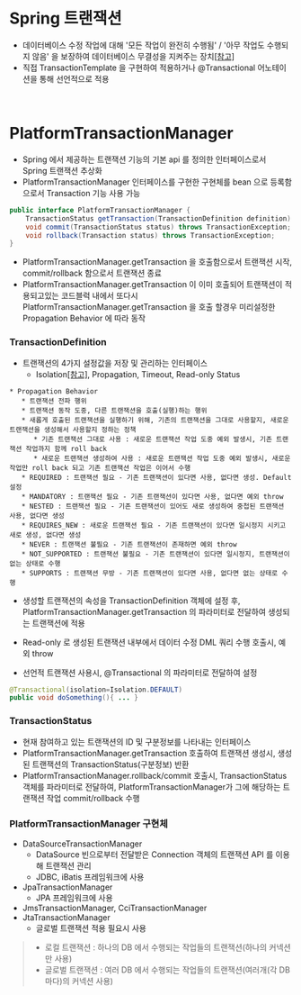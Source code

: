 # Spring 트랜잭션
* 데이터베이스 수정 작업에 대해 '모든 작업이 완전히 수행됨' / '아무 작업도 수행되지 않음' 을 보장하여 데이터베이스 무결성을 지켜주는 장치[[참고]](https://github.com/JisooOh94/study/blob/master/RealMySQL/0.2%20%ED%8A%B8%EB%9E%9C%EC%9E%AD%EC%85%98.md)
* 직접 TransactionTemplate 을 구현하여 적용하거나 @Transactional 어노테이션을 통해 선언적으로 적용

<br>

# PlatformTransactionManager
* Spring 에서 제공하는 트랜잭션 기능의 기본 api 를 정의한 인터페이스로서 Spring 트랜잭션 추상화
* PlatformTransactionManager 인터페이스를 구현한 구현체를 bean 으로 등록함으로서 Transaction 기능 사용 가능
```java
public interface PlatformTransactionManager {
    TransactionStatus getTransaction(TransactionDefinition definition) throws TransactionException;
    void commit(TransactionStatus status) throws TransactionException;
    void rollback(Transaction status) throws TransactionException;
}
```
* PlatformTransactionManager.getTransaction 을 호출함으로서 트랜잭션 시작, commit/rollback 함으로서 트랜잭션 종료
* PlatformTransactionManager.getTransaction 이 이미 호출되어 트랜잭션이 적용되고있는 코드블럭 내에서 또다시 PlatformTransactionManager.getTransaction 을 호출 할경우 미리설정한 Propagation Behavior 에 따라 동작

### TransactionDefinition
* 트랜잭션의 4가지 설정값을 저장 및 관리하는 인터페이스
	* Isolation[[참고]](https://github.com/JisooOh94/study/blob/master/RealMySQL/2.2%20MySql%20%EA%B2%A9%EB%A6%AC%EC%88%98%EC%A4%80.md), Propagation, Timeout, Read-only Status
```
* Propagation Behavior
   * 트랜잭션 전파 행위
   * 트랜잭션 동작 도중, 다른 트랜잭션을 호출(실행)하는 행위
   * 새롭게 호출된 트랜잭션을 실행하기 위해, 기존의 트랜잭션을 그대로 사용할지, 새로운 트랜잭션을 생성해서 사용할지 정하는 정책
      * 기존 트랜잭션 그대로 사용 : 새로운 트랜잭션 작업 도중 예외 발생시, 기존 트랜잭션 작업까지 함께 roll back
      * 새로운 트랜잭션 생성하여 사용 : 새로운 트랜잭션 작업 도중 예외 발생시, 새로운 작업만 roll back 되고 기존 트랜잭션 작업은 이어서 수행 
   * REQUIRED : 트랜잭션 필요 - 기존 트랜잭션이 있다면 사용, 없다면 생성. Default 설정
   * MANDATORY : 트랜잭션 필요 - 기존 트랜잭션이 있다면 사용, 없다면 예외 throw
   * NESTED : 트랜잭션 필요 - 기존 트랜잭션이 있어도 새로 생성하여 중첩된 트랜잭션 사용, 없다면 생성
   * REQUIRES_NEW : 새로운 트랜잭션 필요 - 기존 트랜잭션이 있다면 일시정지 시키고 새로 생성, 없다면 생성
   * NEVER : 트랜잭션 불필요 - 기존 트랜잭션이 존재하면 예외 throw
   * NOT_SUPPORTED : 트랜잭션 불필요 - 기존 트랜잭션이 있다면 일시정지, 트랜잭션이 없는 상태로 수행
   * SUPPORTS : 트랜잭션 무방 - 기존 트랜잭션이 있다면 사용, 없다면 없는 상태로 수행
```
* 생성할 트랜잭션의 속성을 TransactionDefinition 객체에 설정 후, PlatformTransactionManager.getTransaction 의 파라미터로 전달하여 생성되는 트랜잭션에 적용
* Read-only 로 생성된 트랜잭션 내부에서 데이터 수정 DML 쿼리 수행 호출시, 예외 throw

* 선언적 트랜잭션 사용시, @Transactional 의 파라미터로 전달하여 설정
```java
@Transactional(isolation=Isolation.DEFAULT)
public void doSomething(){ ... }
```

### TransactionStatus
* 현재 참여하고 있는 트랜잭션의 ID 및 구분정보를 나타내는 인터페이스
* PlatformTransactionManager.getTransaction 호출하여 트랜잭션 생성시, 생성된 트랜잭션의 TransactionStatus(구분정보) 반환
* PlatformTransactionManager.rollback/commit 호출시, TransactionStatus 객체를 파라미터로 전달하여, PlatformTransactionManager가 그에 해당하는 트랜잭션 작업 commit/rollback 수행

### PlatformTransactionManager 구현체
* DataSourceTransactionManager
	* DataSource 빈으로부터 전달받은 Connection 객체의 트랜잭션 API 를 이용해 트랜잭션 관리
	* JDBC, iBatis 프레임워크에 사용
* JpaTransactionManager
	* JPA 프레임워크에 사용
* JmsTransactionManager, CciTransactionManager
* JtaTransactionManager
	* 글로벌 트랜잭션 적용 필요시 사용
> * 로컬 트랜잭션 : 하나의 DB 에서 수행되는 작업들의 트랜잭션(하나의 커넥션만 사용)
> * 글로벌 트랜잭션 : 여러 DB 에서 수행되는 작업들의 트랜잭션(여러개(각 DB 마다)의 커넥션 사용)